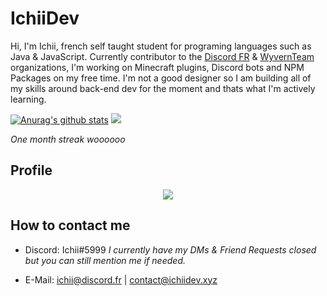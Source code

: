 # IchiiDev
Hi, I'm Ichii, french self taught student for programing languages such as Java & JavaScript. Currently contributor to the [Discord FR](https://github.com/discordfr) & [WyvernTeam](https://github.com/WyvernTeam) organizations, I'm working on Minecraft plugins, Discord bots and NPM Packages on my free time. I'm not a good designer so I am building all of my skills around back-end dev for the moment and thats what I'm actively learning.

[![Anurag's github stats](https://github-readme-stats.vercel.app/api?username=IchiiDev)](https://github.com/anuraghazra/github-readme-stats)
![](https://github-readme-streak-stats.herokuapp.com/?user=IchiiDev)

*One month streak woooooo*

## Profile
<div align="center">
   <a href="https://github.com/IchiiDev/profile" target="_blank"><img src="https://i.discord.fr/Vh6.png" align="center" /></a>
</div>

## How to contact me
- Discord: Ichii#5999 *I currently have my DMs & Friend Requests closed but you can still mention me if needed.*

- E-Mail: ichii@discord.fr | contact@ichiidev.xyz
